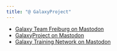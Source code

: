 ```yaml
---
title: "@ GalaxyProject"
---
```


- [Galaxy Team Freiburg on Mastodon](https://xn--baw-joa.social/@galaxyfreiburg)
- [GalaxyProject on Mastodon](https://mstdn.science/@galaxyproject)
- [Galaxy Training Network on Mastodon](https://mstdn.science/@gtn)

